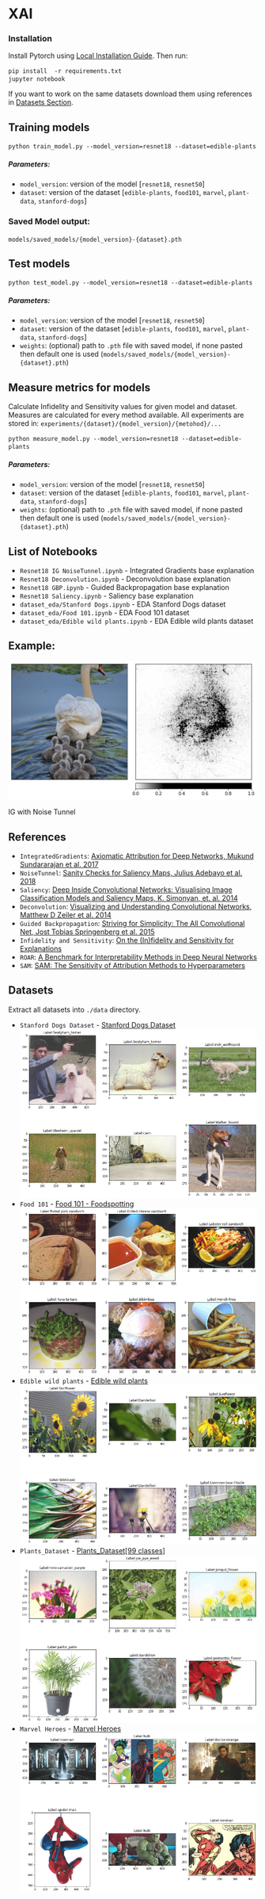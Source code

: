 # XAI

### Installation

Install Pytorch using [Local Installation Guide](https://pytorch.org/get-started/locally/). Then run:

```shell
pip install  -r requirements.txt
jupyter notebook
```

If you want to work on the same datasets download them using references in [Datasets Section](#datasets).

## Training models

```shell
python train_model.py --model_version=resnet18 --dataset=edible-plants
```

##### Parameters:
- `model_version`: version of the model [`resnet18`, `resnet50`]
- `dataset`: version of the dataset [`edible-plants`, `food101`, `marvel`, `plant-data`, `stanford-dogs`]

### Saved Model output:
`models/saved_models/{model_version}-{dataset}.pth`

## Test models

```shell
python test_model.py --model_version=resnet18 --dataset=edible-plants
```

##### Parameters:
- `model_version`: version of the model [`resnet18`, `resnet50`]
- `dataset`: version of the dataset [`edible-plants`, `food101`, `marvel`, `plant-data`, `stanford-dogs`]
- `weights`: (optional) path to `.pth` file with saved model, if none pasted then default one is used (`models/saved_models/{model_version}-{dataset}.pth`)


## Measure metrics for models

Calculate Infidelity and Sensitivity values for given model and dataset. Measures are calculated for every method available. All experiments are stored in: `experiments/{dataset}/{model_version}/{metohod}/...`

```shell
python measure_model.py --model_version=resnet18 --dataset=edible-plants
```

##### Parameters:
- `model_version`: version of the model [`resnet18`, `resnet50`]
- `dataset`: version of the dataset [`edible-plants`, `food101`, `marvel`, `plant-data`, `stanford-dogs`]
- `weights`: (optional) path to `.pth` file with saved model, if none pasted then default one is used (`models/saved_models/{model_version}-{dataset}.pth`)


## List of Notebooks

- `Resnet18 IG NoiseTunnel.ipynb` - Integrated Gradients base explanation
- `Resnet18 Deconvolution.ipynb` - Deconvolution base explanation
- `Resnet18 GBP.ipynb` - Guided Backpropagation base explanation
- `Resnet18 Saliency.ipynb` - Saliency base explanation
- `dataset_eda/Stanford Dogs.ipynb` - EDA Stanford Dogs dataset
- `dataset_eda/Food 101.ipynb` - EDA Food 101 dataset
- `dataset_eda/Edible wild plants.ipynb` - EDA Edible wild plants dataset

## Example:

![IG Noise Tunnel](./img/ig_nt_result.png)

IG with Noise Tunnel

## References

* `IntegratedGradients`: [Axiomatic Attribution for Deep Networks, Mukund Sundararajan et al. 2017](https://arxiv.org/abs/1703.01365)
* `NoiseTunnel`: [Sanity Checks for Saliency Maps, Julius Adebayo et al. 2018](https://arxiv.org/abs/1810.03292)
* `Saliency`: [Deep Inside Convolutional Networks: Visualising
Image Classification Models and Saliency Maps, K. Simonyan, et. al. 2014](https://arxiv.org/pdf/1312.6034.pdf)
* `Deconvolution`: [Visualizing and Understanding Convolutional Networks, Matthew D Zeiler et al. 2014](https://arxiv.org/pdf/1311.2901.pdf)
* `Guided Backpropagation`: [Striving for Simplicity: The All Convolutional Net, Jost Tobias Springenberg et al. 2015](https://arxiv.org/pdf/1412.6806.pdf)
* `Infidelity and Sensitivity`: [On the (In)fidelity and Sensitivity for Explanations](https://arxiv.org/abs/1901.09392)
* `ROAR`: [A Benchmark for Interpretability Methods in Deep Neural Networks](https://arxiv.org/abs/1806.10758)
* `SAM`: [SAM: The Sensitivity of Attribution Methods to Hyperparameters](https://arxiv.org/abs/2003.08754)

## Datasets

Extract all datasets into `./data` directory.

* `Stanford Dogs Dataset` - [Stanford Dogs Dataset](https://www.kaggle.com/jessicali9530/stanford-dogs-dataset)
![dogs](./img/dogs.png)
* `Food 101` - [Food 101 - Foodspotting](https://www.kaggle.com/kmader/food41)
![food101](./img/food101.png)
* `Edible wild plants` - [Edible wild plants](https://www.kaggle.com/gverzea/edible-wild-plants)
![wild](./img/wild-plants.png)
* `Plants_Dataset` - [Plants_Dataset[99 classes]](https://www.kaggle.com/muhammadjawad1998/plants-dataset99-classes?select=Plant_Data)
![wild](./img/plants.png)
* `Marvel Heroes` - [Marvel Heroes](https://www.kaggle.com/hchen13/marvel-heroes)
![wild](./img/marvel.png)